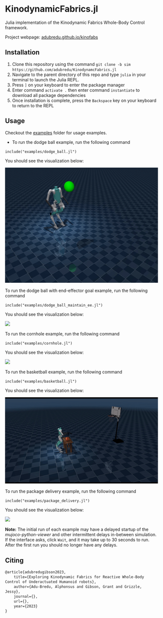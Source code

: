 # KinodynamicFabrics.jl
Julia implementation of the Kinodynamic Fabrics Whole-Body Control framework.

Project webpage: [adubredu.github.io/kinofabs](http://adubredu.github.io/kinofabs)

## Installation
1. Clone this repository using the command `git clone -b sim https://github.com/adubredu/KinodynamcFabrics.jl`
2. Navigate to the parent directory of this repo and type  `julia` in your terminal to launch the Julia REPL.
3. Press `]` on your keyboard to enter the package manager 
4. Enter command `activate .` then enter command `instantiate` to download all package dependencies
5. Once installation is complete, press the `Backspace` key on your keyboard to return to the REPL

## Usage
Checkout the [examples](examples) folder for usage examples.

* To run the dodge ball example, run the following command
```
include("examples/dodge_ball.jl")
```

You should see the visualization below:


![](media/dodge.gif)


To run the dodge ball with end-effector goal example, run the following command
```
include("examples/dodge_ball_maintain_ee.jl")
```

You should see the visualization below:


![](media/trailer.gif)


To run the cornhole example, run the following command
```
include("examples/cornhole.jl")
```

You should see the visualization below:


![](media/cornhole.gif)


To run the basketball example, run the following command
```
include("examples/basketball.jl")
```

You should see the visualization below:


![](media/basketball.gif)



To run the package delivery example, run the following command
```
include("examples/package_delivery.jl")
```

You should see the visualization below:


![](media/package_delivery.gif)


**Note:** The initial run of each example may have a delayed startup of the *mujoco-python-viewer* and other intermittent delays in-between simulation. If the interface asks, click `Wait`, and it may take up to 30 seconds to run. After the first run you should no longer have any delays. 

## Citing
```
@article{adubredugibson2023,
    title={Exploring Kinodynamic Fabrics for Reactive Whole-Body Control of Underactuated Humanoid robots},
    author={Adu-Bredu, Alphonsus and Gibson, Grant and Grizzle, Jessy},
    journal={},
    url={},
    year={2023}
}
```
